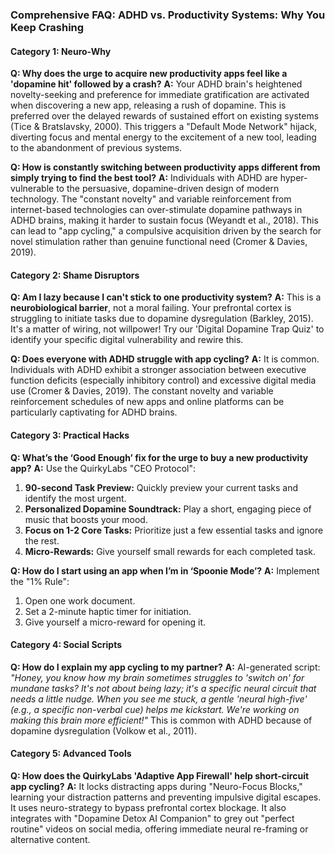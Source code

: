 ### **Comprehensive FAQ: ADHD vs. Productivity Systems: Why You Keep Crashing**

#### **Category 1: Neuro-Why**
**Q: Why does the urge to acquire new productivity apps feel like a 'dopamine hit' followed by a crash?**
**A:** Your ADHD brain's heightened novelty-seeking and preference for immediate gratification are activated when discovering a new app, releasing a rush of dopamine. This is preferred over the delayed rewards of sustained effort on existing systems (Tice & Bratslavsky, 2000). This triggers a "Default Mode Network" hijack, diverting focus and mental energy to the excitement of a new tool, leading to the abandonment of previous systems.

**Q: How is constantly switching between productivity apps different from simply trying to find the best tool?**
**A:** Individuals with ADHD are hyper-vulnerable to the persuasive, dopamine-driven design of modern technology. The "constant novelty" and variable reinforcement from internet-based technologies can over-stimulate dopamine pathways in ADHD brains, making it harder to sustain focus (Weyandt et al., 2018). This can lead to "app cycling," a compulsive acquisition driven by the search for novel stimulation rather than genuine functional need (Cromer & Davies, 2019).

#### **Category 2: Shame Disruptors**
**Q: Am I lazy because I can't stick to one productivity system?**
**A:** This is a **neurobiological barrier**, not a moral failing. Your prefrontal cortex is struggling to initiate tasks due to dopamine dysregulation (Barkley, 2015). It's a matter of wiring, not willpower! Try our 'Digital Dopamine Trap Quiz' to identify your specific digital vulnerability and rewire this.

**Q: Does everyone with ADHD struggle with app cycling?**
**A:** It is common. Individuals with ADHD exhibit a stronger association between executive function deficits (especially inhibitory control) and excessive digital media use (Cromer & Davies, 2019). The constant novelty and variable reinforcement schedules of new apps and online platforms can be particularly captivating for ADHD brains.

#### **Category 3: Practical Hacks**
**Q: What’s the ‘Good Enough’ fix for the urge to buy a new productivity app?**
**A:** Use the QuirkyLabs "CEO Protocol":
1. **90-second Task Preview:** Quickly preview your current tasks and identify the most urgent.
2. **Personalized Dopamine Soundtrack:** Play a short, engaging piece of music that boosts your mood.
3. **Focus on 1-2 Core Tasks:** Prioritize just a few essential tasks and ignore the rest.
4. **Micro-Rewards:** Give yourself small rewards for each completed task.

**Q: How do I start using an app when I’m in ‘Spoonie Mode’?**
**A:** Implement the "1% Rule":
1.  Open one work document.
2.  Set a 2-minute haptic timer for initiation.
3.  Give yourself a micro-reward for opening it.

#### **Category 4: Social Scripts**
**Q: How do I explain my app cycling to my partner?**
**A:** AI-generated script: *"Honey, you know how my brain sometimes struggles to 'switch on' for mundane tasks? It's not about being lazy; it's a specific neural circuit that needs a little nudge. When you see me stuck, a gentle 'neural high-five' (e.g., a specific non-verbal cue) helps me kickstart. We're working on making this brain more efficient!"* This is common with ADHD because of dopamine dysregulation (Volkow et al., 2011).

#### **Category 5: Advanced Tools**
**Q: How does the QuirkyLabs 'Adaptive App Firewall' help short-circuit app cycling?**
**A:** It locks distracting apps during "Neuro-Focus Blocks," learning your distraction patterns and preventing impulsive digital escapes. It uses neuro-strategy to bypass prefrontal cortex blockage. It also integrates with "Dopamine Detox AI Companion" to grey out "perfect routine" videos on social media, offering immediate neural re-framing or alternative content.
